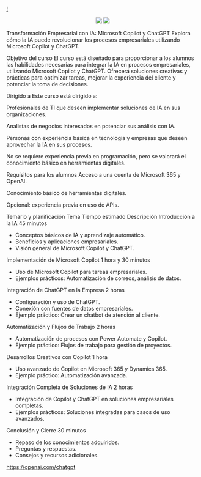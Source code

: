 [!](https://th.bing.com/th/id/R.59c0821ddf90ff1575d68655d0507e6b?rik=uWEDeubwMD52gQ&riu=http%3a%2f%2fwww.uctoday.com%2fwp-content%2fuploads%2f2023%2f10%2fChatGPT-vs-Microsoft-Copilot-The-Major-Differences.jpg&ehk=Vw6R5dqZ1A4QwFwgd1J3JpjJTqkiUuzZDvSs0d4DPEQ%3d&risl=&pid=ImgRaw&r=0)
<p align="center"> <a href="https://copilot.microsoft.com" alt="Microsoft Copilot"><img src="https://img.shields.io/badge/Microsoft-Copilot-green"></a> <a href="https://openai.com/chatgpt" alt="ChatGPT"><img src="https://img.shields.io/badge/ChatGPT-IA-orange"></a> </p>

Transformación Empresarial con IA: Microsoft Copilot y ChatGPT
Explora cómo la IA puede revolucionar los procesos empresariales utilizando Microsoft Copilot y ChatGPT.

Objetivo del curso
El curso está diseñado para proporcionar a los alumnos las habilidades necesarias para integrar la IA en procesos empresariales, utilizando Microsoft Copilot y ChatGPT. Ofrecerá soluciones creativas y prácticas para optimizar tareas, mejorar la experiencia del cliente y potenciar la toma de decisiones.

Dirigido a
Este curso está dirigido a:

Profesionales de TI que deseen implementar soluciones de IA en sus organizaciones.

Analistas de negocios interesados en potenciar sus análisis con IA.

Personas con experiencia básica en tecnología y empresas que deseen aprovechar la IA en sus procesos.

No se requiere experiencia previa en programación, pero se valorará el conocimiento básico en herramientas digitales.

Requisitos para los alumnos
Acceso a una cuenta de Microsoft 365 y OpenAI.

Conocimiento básico de herramientas digitales.

Opcional: experiencia previa en uso de APIs.

Temario y planificación
Tema	Tiempo estimado	Descripción
Introducción a la IA	45 minutos	<ul><li>Conceptos básicos de IA y aprendizaje automático.</li><li>Beneficios y aplicaciones empresariales.</li><li>Visión general de Microsoft Copilot y ChatGPT.</li></ul>
Implementación de Microsoft Copilot	1 hora y 30 minutos	<ul><li>Uso de Microsoft Copilot para tareas empresariales.</li><li>Ejemplos prácticos: Automatización de correos, análisis de datos.</li></ul>
Integración de ChatGPT en la Empresa	2 horas	<ul><li>Configuración y uso de ChatGPT.</li><li>Conexión con fuentes de datos empresariales.</li><li>Ejemplo práctico: Crear un chatbot de atención al cliente.</li></ul>
Automatización y Flujos de Trabajo	2 horas	<ul><li>Automatización de procesos con Power Automate y Copilot.</li><li>Ejemplo práctico: Flujos de trabajo para gestión de proyectos.</li></ul>
Desarrollos Creativos con Copilot	1 hora	<ul><li>Uso avanzado de Copilot en Microsoft 365 y Dynamics 365.</li><li>Ejemplo práctico: Automatización avanzada.</li></ul>
Integración Completa de Soluciones de IA	2 horas	<ul><li>Integración de Copilot y ChatGPT en soluciones empresariales completas.</li><li>Ejemplos prácticos: Soluciones integradas para casos de uso avanzados.</li></ul>
Conclusión y Cierre	30 minutos	<ul><li>Repaso de los conocimientos adquiridos.</li><li>Preguntas y respuestas.</li><li>Consejos y recursos adicionales.</li></ul>
https://openai.com/chatgpt
